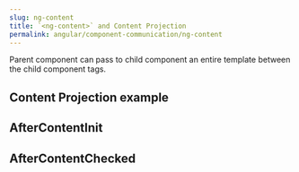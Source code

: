 ```yaml
---
slug: ng-content
title: `<ng-content>` and Content Projection
permalink: angular/component-communication/ng-content
---
```


Parent component can pass to child component an entire template between the child component tags.  

## Content Projection example

## AfterContentInit

## AfterContentChecked

## 


